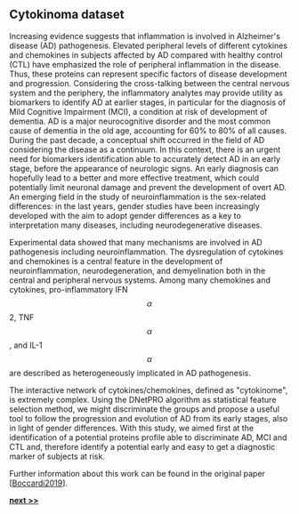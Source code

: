## Cytokinoma dataset

Increasing evidence suggests that inflammation is involved in Alzheimer's disease (AD) pathogenesis.
Elevated peripheral levels of different cytokines and chemokines in subjects affected by AD compared with healthy control (CTL) have emphasized the role of peripheral inflammation in the disease.
Thus, these proteins can represent specific factors of disease development and progression.
Considering the cross-talking between the central nervous system and the periphery, the inflammatory analytes may provide utility as biomarkers to identify AD at earlier stages, in particular for the diagnosis of Mild Cognitive Impairment (MCI), a condition at risk of development of dementia.
AD is a major neurocognitive disorder and the most common cause of dementia in the old age, accounting for 60% to 80% of all causes.
During the past decade, a conceptual shift occurred in the field of AD considering the disease as a continuum.
In this context, there is an urgent need for biomarkers identification able to accurately detect AD in an early stage, before the appearance of neurologic signs.
An early diagnosis can hopefully lead to a better and more effective treatment, which could potentially limit neuronal damage and prevent the development of overt AD.
An emerging field in the study of neuroinflammation is the sex-related differences: in the last years, gender studies have been increasingly developed with the aim to adopt gender differences as a key to interpretation many diseases, including neurodegenerative diseases.

Experimental data showed that many mechanisms are involved in AD pathogenesis including neuroinflammation.
The dysregulation of cytokines and chemokines is a central feature in the development of neuroinflammation, neurodegeneration, and demyelination both in the central and peripheral nervous systems.
Among many chemokines and cytokines, pro-inflammatory IFN$$\alpha$$2, TNF$$\alpha$$, and IL-1$$\alpha$$ are described as heterogeneously implicated in AD pathogenesis.

The interactive network of cytokines/chemokines, defined as "cytokinome", is extremely complex.
Using the DNetPRO algorithm as statistical feature selection method, we might discriminate the groups and propose a useful tool to follow the progression and evolution of AD from its early stages, also in light of gender differences.
With this study, we aimed first at the identification of a potential proteins profile able to discriminate AD, MCI and CTL and, therefore identify a potential early and easy to get a diagnostic marker of subjects at risk.

Further information about this work can be found in the original paper [[Boccardi2019]()].

[**next >>**](./Dataset.md)
